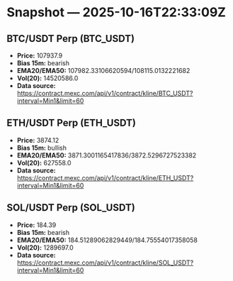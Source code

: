 # Snapshot — 2025-10-16T22:33:09Z

## BTC/USDT Perp (BTC_USDT)
- **Price:** 107937.9
- **Bias 15m:** bearish
- **EMA20/EMA50:** 107982.33106620594/108115.0132221682
- **Vol(20):** 14520586.0
- **Data source:** https://contract.mexc.com/api/v1/contract/kline/BTC_USDT?interval=Min1&limit=60

## ETH/USDT Perp (ETH_USDT)
- **Price:** 3874.12
- **Bias 15m:** bullish
- **EMA20/EMA50:** 3871.3001165417836/3872.5296727523382
- **Vol(20):** 627558.0
- **Data source:** https://contract.mexc.com/api/v1/contract/kline/ETH_USDT?interval=Min1&limit=60

## SOL/USDT Perp (SOL_USDT)
- **Price:** 184.39
- **Bias 15m:** bearish
- **EMA20/EMA50:** 184.51289062829449/184.75554017358058
- **Vol(20):** 1289697.0
- **Data source:** https://contract.mexc.com/api/v1/contract/kline/SOL_USDT?interval=Min1&limit=60
